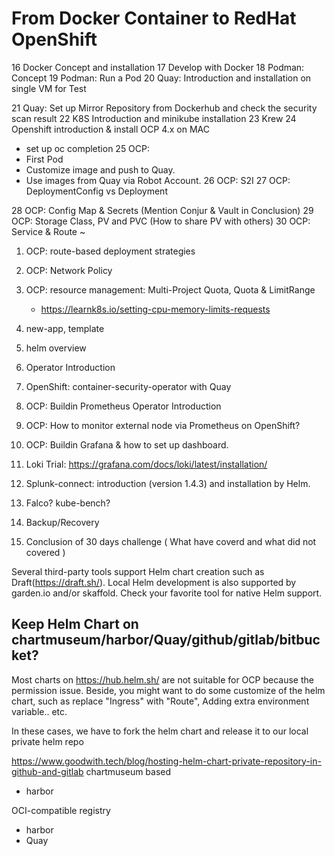 From Docker Container to RedHat OpenShift
=========================================



16 Docker Concept and installation
17 Develop with Docker
18 Podman: Concept
19 Podman: Run a Pod
20 Quay: Introduction and installation on single VM for Test

21 Quay: Set up Mirror Repository from Dockerhub and check the security scan result
22 K8S Introduction and minikube installation
23 Krew
24 Openshift introduction & install OCP 4.x on MAC
  - set up oc completion
25 OCP:
  - First Pod
  - Customize image and push to Quay.
  - Use images from Quay via Robot Account.
26 OCP: S2I
27 OCP: DeploymentConfig vs Deployment


28 OCP: Config Map & Secrets (Mention Conjur & Vault in Conclusion)
29 OCP: Storage Class, PV and PVC (How to share PV with others)
30 OCP: Service & Route
~

1. OCP: route-based deployment strategies
2. OCP: Network Policy
3. OCP: resource management: Multi-Project Quota, Quota & LimitRange
    - https://learnk8s.io/setting-cpu-memory-limits-requests
4. new-app, template

5. helm overview
6. Operator Introduction
7. OpenShift: container-security-operator with Quay
8. OCP: Buildin Prometheus Operator Introduction
9. OCP: How to monitor external node via Prometheus on OpenShift?
10. OCP: Buildin Grafana & how to set up dashboard.
11. Loki Trial: https://grafana.com/docs/loki/latest/installation/

12. Splunk-connect: introduction (version 1.4.3) and installation by Helm.
13. Falco? kube-bench?
14. Backup/Recovery
15. Conclusion of 30 days challenge ( What have coverd and what did not covered )




Several third-party tools support Helm chart creation such as Draft(https://draft.sh/). Local Helm development is also supported by garden.io and/or skaffold. Check your favorite tool for native Helm support.




Keep Helm Chart on chartmuseum/harbor/Quay/github/gitlab/bitbucket?
-----------------------------

Most charts on https://hub.helm.sh/ are not suitable for OCP because the permission issue.
Beside, you might want to do some customize of the helm chart, such as replace "Ingress" with "Route", Adding extra environment variable.. etc.

In these cases, we have to fork the helm chart and release it to our local private helm repo

https://www.goodwith.tech/blog/hosting-helm-chart-private-repository-in-github-and-gitlab
chartmuseum based
- harbor


OCI-compatible registry
- harbor
- Quay